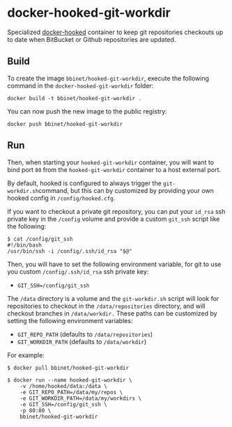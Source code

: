 docker-hooked-git-workdir
=========================

Specialized [docker-hooked](https://github.com/bbinet/docker-hooked) container
to keep git repositories checkouts up to date when BitBucket or Github
repositories are updated.

Build
-----

To create the image `bbinet/hooked-git-workdir`, execute the following
command in the `docker-hooked-git-workdir` folder:

    docker build -t bbinet/hooked-git-workdir .

You can now push the new image to the public registry:
    
    docker push bbinet/hooked-git-workdir


Run
---

Then, when starting your `hooked-git-workdir` container, you will want to bind
port `80` from the `hooked-git-workdir` container to a host external port.

By default, hooked is configured to always trigger the `git-workdir.sh`command,
but this can by customized by providing your own hooked config in
`/config/hooked.cfg`.

If you want to checkout a private git repository, you can put your `id_rsa`
ssh private key in the `/config` volume and provide a custom `git_ssh` script
like the following:

    $ cat /config/git_ssh
    #!/bin/bash
    /usr/bin/ssh -i /config/.ssh/id_rsa "$@"

Then, you will have to set the following environment variable, for git to use
you custom `/config/.ssh/id_rsa` ssh private key:

  - `GIT_SSH=/config/git_ssh`

The `/data` directory is a volume and the `git-workdir.sh` script will look for
repositories to checkout in the `/data/repositories` directory, and will
checkout branches in `/data/workdir.`
These paths can be customized by setting the following environment variables:

  - `GIT_REPO_PATH` (defaults to `/data/repositories`)
  - `GIT_WORKDIR_PATH` (defaults to `/data/workdir`)

For example:

    $ docker pull bbinet/hooked-git-workdir

    $ docker run --name hooked-git-workdir \
        -v /home/hooked/data:/data \
        -e GIT_REPO_PATH=/data/my/repos \
        -e GIT_WORKDIR_PATH=/data/my/workdirs \
        -e GIT_SSH=/config/git_ssh \
        -p 80:80 \
        bbinet/hooked-git-workdir
